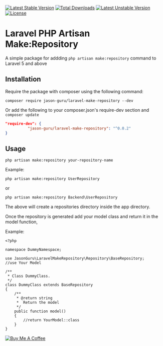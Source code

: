 [![Latest Stable Version](https://poser.pugx.org/jason-guru/laravel-make-repository/version)](https://packagist.org/packages/jason-guru/laravel-make-repository)
[![Total Downloads](https://poser.pugx.org/jason-guru/laravel-make-repository/downloads)](https://packagist.org/packages/jason-guru/laravel-make-repository)
[![Latest Unstable Version](https://poser.pugx.org/jason-guru/laravel-make-repository/v/unstable)](//packagist.org/packages/jason-guru/laravel-make-repository)
[![License](https://poser.pugx.org/jason-guru/laravel-make-repository/license)](https://packagist.org/packages/jason-guru/laravel-make-repository)
# Laravel PHP Artisan Make:Repository
A simple package for addding `php artisan make:repository` command to Laravel 5 and above

## Installation
Require the package with composer using the following command:

`composer require jason-guru/laravel-make-repository --dev`

Or add the following to your composer.json's require-dev section and `composer update`

```json
"require-dev": {
          "jason-guru/laravel-make-repository": "^0.0.2"
}
```
## Usage
`php artisan make:repository your-repository-name`

Example:
```
php artisan make:repository UserRepository
```
or
```
php artisan make:repository Backend\UserRepository
```

The above will create a repositories directory inside the app directory.

Once the repository is generated add your model class and return it in the model function,

Example:

```
<?php

namespace DummyNamespace;

use JasonGuru\LaravelMakeRepository\Repository\BaseRepository;
//use Your Model

/**
 * Class DummyClass.
 */
class DummyClass extends BaseRepository
{
    /**
     * @return string
     *  Return the model
     */
    public function model()
    {
        //return YourModel::class
    }
}

```

<a href="https://www.buymeacoffee.com/fMy8dmHGl" target="_blank"><img src="https://bmc-cdn.nyc3.digitaloceanspaces.com/BMC-button-images/custom_images/orange_img.png" alt="Buy Me A Coffee" style="height: auto !important;width: auto !important;" ></a>



